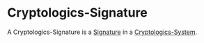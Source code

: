 # Cryptologics-Signature

A Cryptologics-Signature is a [Signature](670023.md) in a [Cryptologics-System](13300001.md).
